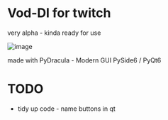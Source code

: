 # Vod-Dl for twitch

very alpha - kinda ready for use

![image](https://github.com/Dschogo/vod-dl/assets/36862419/81a90ab5-e58b-45a2-84a5-3272fd42ade9)


made with PyDracula - Modern GUI PySide6 / PyQt6


# TODO
- tidy up code - name buttons in qt
